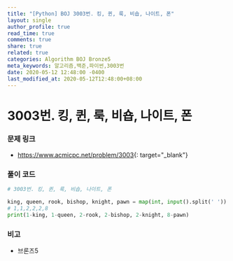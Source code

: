 ```yaml
---
title: "[Python] BOJ 3003번. 킹, 퀸, 룩, 비숍, 나이트, 폰"
layout: single
author_profile: true
read_time: true
comments: true
share: true
related: true
categories: Algorithm BOJ Bronze5
meta_keywords: 알고리즘,백준,파이썬,3003번
date: 2020-05-12 12:48:00 -0400
last_modified_at: 2020-05-12T12:48:00+08:00
---
```


# 3003번. 킹, 퀸, 룩, 비숍, 나이트, 폰

### 문제 링크

- <https://www.acmicpc.net/problem/3003>{: target="\_blank"}

### 풀이 코드

```python
# 3003번. 킹, 퀸, 룩, 비숍, 나이트, 폰

king, queen, rook, bishop, knight, pawn = map(int, input().split(' '))
# 1,1,2,2,2,8
print(1-king, 1-queen, 2-rook, 2-bishop, 2-knight, 8-pawn)
```

### 비고

- 브론즈5
